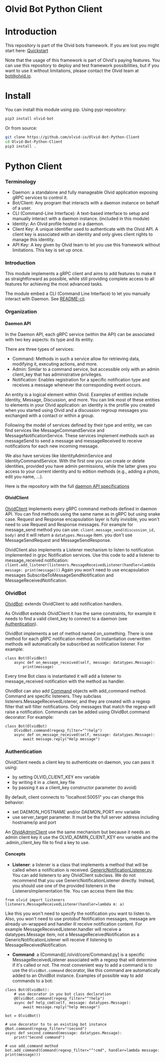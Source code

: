 # Olvid Bot Python Client

# Introduction
This repository is part of the Olvid bots framework. If you are lost you might start here: [Quickstart](https://github.com/olvid-io/Olvid-Bot-Quickstart)

Note that the usage of this framework is part of Olvid's paying features. You can use this repository to deploy and test framework possibilities, but if you want to use it without limitations, please contact the Olvid team at bot@olvid.io.

# Install
You can install this module using pip. Using pypi repository:
```bash
pip3 install olvid-bot 
```
Or from source:
```bash
git clone https://github.com/olvid-io/Olvid-Bot-Python-Client
cd Olvid-Bot-Python-Client
pip3 install .
```

# Python Client
### Terminology
- Daemon: a standalone and fully manageable Olvid application exposing gRPC services to control it.
- Bot/Client: Any program that interacts with a daemon instance on behalf of a user.
- CLI (Command-Line Interface): A text-based interface to setup and manually interact with a daemon instance. (included in this module)
- Identity: An Olvid profile hosted in a daemon.
- Client Key: A unique identifier used to authenticate with the Olvid API. A client key is associated with an identity and only gives client rights to manage this identity.
- API Key: A key given by Olvid team to let you use this framework without limitations. This key is set up once.

### Introduction
This module implements a gRPC client and aims to add features to make it as straightforward as possible, while still providing complete access to all features for achieving the most advanced tasks.

The module embed a CLI (Command Line Interface) to let you manually interact with Daemon.
See [README-cli](./README-cli.md).

### Organization
#### Daemon API
In the Daemon API, each gRPC service (within the API) can be associated with two key aspects: its type and its entity.

There are three types of services:
- Command: Methods in such a service allow for retrieving data, modifying it, executing actions, and more.
- Admin: Similar to a command service, but accessible only with an admin client_key that has administrative privileges.
- Notification: Enables registration for a specific notification type and receives a message whenever the corresponding event occurs.

An entity is a logical element within Olvid. Examples of entities include Identity, Message, Discussion, and more.
You can link most of these entities to elements in your Olvid application: an identity is the profile you created when you started using Olvid and a discussion regroup messages you exchanged with a contact or within a group. 

Following the model of services defined by their type and entity, we can find services like MessageCommandService and MessageNotificationService. 
These services implement methods such as messageSend to send a message and messageReceived to receive notifications for each new incoming message.

We also have services like IdentityAdminService and IdentityCommandService.
With the first one you can create or delete identities, provided you have admin permissions, while the latter gives you access to your current identity and to edition methods (e.g., adding a photo, edit you name, ...).

Here is the repository with the full [daemon API specifications](https://github.com/olvid-io/Olvid-Bot-Protobuf)

#### OlvidClient
[OlvidClient](./olvid/core/OlvidClient.py) implements every gRPC command methods defined in daemon API.
You can find methods using the same name as in gRPC but using snake case.
Request and Response encapsulation layer is fully invisible, you won't need to use Request and Response messages.
For example for message_send method you can use:
`client.message_send(discussion_id, body)` and it will return a `datatypes.Message` item.
you don't use MessageSendRequest and MessageSendResponse.

OlvidClient also implements a Listener mechanism to listen to notification implemented in grpc Notification services.
Use this code to add a listener to message_received notification:
`client.add_listener(listeners.MessageReceivedListener(handler=lambda message: print(message)))`
Again you won't need to use encapsulation messages SubscribeToMessageSendNotification and MessageReceivedNotification.

### OlvidBot
[OlvidBot](./olvid/core/OlvidBot.py): extends OlvidClient to add notification handlers.

As OlvidBot extends OlvidClient it has the same constraints, for example it needs to find a valid client_key to
connect to a daemon (see [Authentication](#authentication)).

OlvidBot implements a set of method named on_something. There is one method for each gRPC notification method.
On instantiation overwritten methods will automatically be subscribed as notification listener.
For example:
```
class Bot(OlvidBot)
    async def on_message_received(self, message: datatypes.Message):
        print(message)
```
Every time Bot class is instantiated it will add a listener to message_received notification with the method as handler.

OlvidBot can also add [Command](./olvid/listeners/Command.py) objects with add_command method. Command are specific listeners.
They subclass listeners.MessageReceivedListener, and they are created with a regexp filter that will filter notifications.
Only messages that match the regexp will raise a notification.
Commands can be added using OlvidBot.command decorator:
For example:
```
class Bot(OlvidBot)
    OlvidBot.command(regexp_filter="^!help")
    async def on_message_received(self, message: datatypes.Message):
        await message.reply("Help message")
```

### Authentication
OlvidClient needs a client key to authenticate on daemon, you can pass it using:
- by setting OLVID_CLIENT_KEY env variable
- by writing it in a .client_key file
- by passing it as a client_key constructor parameter (to avoid)

By default, client connects to "localhost:50051" you can change this behavior:
- set DAEMON_HOSTNAME and/or DAEMON_PORT env variable
- use server_target parameter. It must be the full server address including hostname/ip and port

An [OlvidAdminClient](./olvid/core/OlvidAdminClient.py) use the same mechanism but because it needs an admin client key
it use the OLVID_ADMIN_CLIENT_KEY env variable and the .admin_client_key file to find a key to use.

#### Concepts
- **Listener**: a listener is a class that implements a method that will be called when a notification is received. [GenericNotificationListener.py](./olvid/listeners/GenericNotificationListener.py).
You can add listeners to any OlvidClient subclass.
We do not recommend that you use GenericNotificationListener directly. Instead, you should use one of the provided
listeners in the ListenersImplementation file.
You can access them like this:
```
from olvid import listeners
listeners.MessageReceivedListener(handler=lambda m: a)
```
Like this you won't need to specify the notification you want to listen to.
Also, you won't need to use protobuf Notification messages, message are already un-wrapped and handler ill receive notification content.
For example MessageReceivedListener.handler will receive a datatypes.Message item, not a MessageReceivedNotification
as a GenericNotificationListener will receive if listening to MessageReceivedNotification.

- **Command**: a (Command)[./olvid/core/Command.py] is a specific MessageReceivedListener associated with a regexp that will determine if it's called or not.
The most convenient way to add a command is to use the `OlvidBot.command` decorator, like this command are automatically
added to an OlvidBot instance.
Examples of possible way to add commands to a bot:

```
class Bot(OlvidBot):
    # use decorator in you bot class declaration
    @OlvidBot.command(regexp_filter="^!help")
    async def help_cmd(self, message: datatypes.Message):
        await message.reply("help message")

bot = OlvidBot()

# use decorator to to an existing bot instance
@bot.command(regexp_filter="!second")
async def second_command(message: datatypes.Message):
    print("Second command")

# use add_command method
bot.add_command(Command(regexp_filter="^!cmd", handler=lambda message: print(message)))
```
